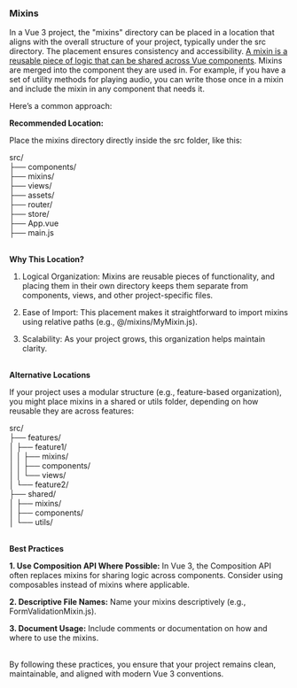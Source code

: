 ### Mixins

In a Vue 3 project, the "mixins" directory can be placed in a location that aligns with the overall structure of your project, typically under the src directory. The placement ensures consistency and accessibility. <ins>A mixin is a reusable piece of logic that can be shared across Vue components</ins>. Mixins are merged into the component they are used in. For example, if you have a set of utility methods for playing audio, you can write those once in a mixin and include the mixin in any component that needs it.


Here’s a common approach:

**Recommended Location:**

Place the mixins directory directly inside the src folder, like this:

src/</br>
├── components/</br>
├── mixins/</br>
├── views/</br>
├── assets/</br>
├── router/</br>
├── store/</br>
├── App.vue</br>
├── main.js</br>

&nbsp;</br>
**Why This Location?**

1. Logical Organization: Mixins are reusable pieces of functionality, and placing them in their own directory keeps them separate from components, views, and other project-specific files.


2. Ease of Import: This placement makes it straightforward to import mixins using relative paths (e.g., @/mixins/MyMixin.js).


3. Scalability: As your project grows, this organization helps maintain clarity.


&nbsp;</br>
**Alternative Locations**

If your project uses a modular structure (e.g., feature-based organization), you might place mixins in a shared or utils folder, depending on how reusable they are across features:


src/</br>
├── features/</br>
│   ├── feature1/</br>
│   │   ├── mixins/</br>
│   │   ├── components/</br>
│   │   └── views/</br>
│   └── feature2/</br>
├── shared/</br>
│   ├── mixins/</br>
│   ├── components/</br>
│   └── utils/</br>


&nbsp;</br>
**Best Practices**

**1. Use Composition API Where Possible:** In Vue 3, the Composition API often replaces mixins for sharing logic across components. Consider using composables instead of mixins where applicable.


**2. Descriptive File Names:** Name your mixins descriptively (e.g., FormValidationMixin.js).


**3. Document Usage:** Include comments or documentation on how and where to use the mixins.


&nbsp;</br>
By following these practices, you ensure that your project remains clean, maintainable, and aligned with modern Vue 3 conventions.

